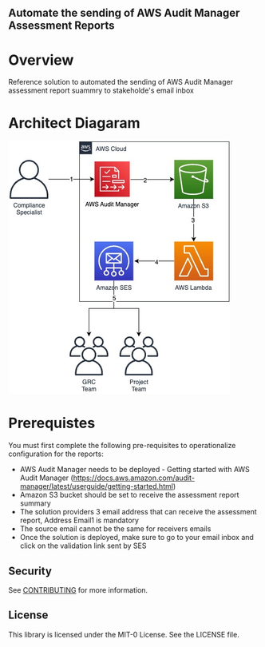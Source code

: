 ## Automate the sending of AWS Audit Manager Assessment Reports

# Overview

Reference solution to automated the sending of AWS Audit Manager assessment report suammry to stakeholde's email inbox

# Architect Diagaram

![ArchitectureDiagram](./images/AuditManagerBlog.jpeg)

# Prerequistes

You must first complete the following pre-requisites to operationalize configuration for the reports:

* AWS Audit Manager needs to be deployed - Getting started with AWS Audit Manager (https://docs.aws.amazon.com/audit-manager/latest/userguide/getting-started.html)
* Amazon S3 bucket should be set to receive the assessment report summary
* The solution providers 3 email address that can receive the assessment report, Address Email1 is mandatory
* The source email cannot be the same for receivers emails
* Once the solution is deployed, make sure to go to your email inbox and click on the validation link sent by SES




## Security

See [CONTRIBUTING](CONTRIBUTING.md#security-issue-notifications) for more information.

## License

This library is licensed under the MIT-0 License. See the LICENSE file.

